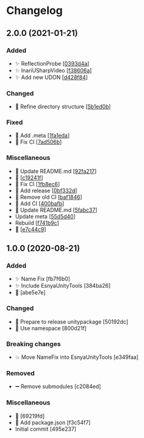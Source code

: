 # Changelog

<a name="2.0.0"></a>
## 2.0.0 (2021-01-21)

### Added

- ✨ ReflectionProbe [[0393d4a](https://github.com/esnya/EsnyaTinyUdonHome/commit/0393d4af57f117c8f548ffbcd33cfa3542a60d5a)]
- ✨ InariUSharpVideo [[f38606a](https://github.com/esnya/EsnyaTinyUdonHome/commit/f38606ad2936489c3af5a5995e661fb9b694c4f1)]
- ✨ Add new UDON [[d428f84](https://github.com/esnya/EsnyaTinyUdonHome/commit/d428f84208e5a607287ffc969cbdda1804c15f61)]

### Changed

- 🚚 Refine directory structure [[5b1ed0b](https://github.com/esnya/EsnyaTinyUdonHome/commit/5b1ed0bb6eac3fd6e514aed7b51da097ecfcecc3)]

### Fixed

- 🐛 Add .meta [[1fa1eda](https://github.com/esnya/EsnyaTinyUdonHome/commit/1fa1edab66fa569ddd93dbba7cbe496d0b019111)]
- 💚 Fix CI [[7ad506b](https://github.com/esnya/EsnyaTinyUdonHome/commit/7ad506b824e87fc589b9b763e4b78abe87e14ff3)]

### Miscellaneous

- 📝 Update README.md [[92fa217](https://github.com/esnya/EsnyaTinyUdonHome/commit/92fa2172b0492b9399b0ce4f4b365a9bc541e172)]
-  👷 [[c19241f](https://github.com/esnya/EsnyaTinyUdonHome/commit/c19241f4425ca0fceaf41676f8744f0d0eec2ccb)]
-  👷 Fix CI [[1fb8ec6](https://github.com/esnya/EsnyaTinyUdonHome/commit/1fb8ec6e9cc5d5ac25a0a251dbbe251edb094567)]
-  👷 Add release [[0bf332d](https://github.com/esnya/EsnyaTinyUdonHome/commit/0bf332d9cf517cd1b86354e0d89d4da90085e008)]
-  👷 Remove old CI [[baf1846](https://github.com/esnya/EsnyaTinyUdonHome/commit/baf18463216d0b10de8f172cf05125ef79dabf18)]
-  👷 Add CI [[400bafb](https://github.com/esnya/EsnyaTinyUdonHome/commit/400bafb34f0f003f1365a31584191fab37f0dcfd)]
- 📝 Update README.md [[5fabc37](https://github.com/esnya/EsnyaTinyUdonHome/commit/5fabc37ce8726ec800c04d16175aafe32a4046af)]
-  Update meta [[55d5d40](https://github.com/esnya/EsnyaTinyUdonHome/commit/55d5d40d0a19ce7dea1f5a68c66f98874aca6b23)]
-  Rebuild [[f741b9c](https://github.com/esnya/EsnyaTinyUdonHome/commit/f741b9c7cba921bcb1621e44fe2f348ccd51c4e4)]
- 🚧  [[e7c44c9](https://github.com/esnya/EsnyaTinyUdonHome/commit/e7c44c9e6fb06bf7aac255c90f6c9fcd1c5ec22d)]


<a name="1.0.0"></a>
## 1.0.0 (2020-08-21)

### Added

- ✨ Name Fix [fb7f6b0]
- ✨ Include EsnyaUnityTools [384ba26]
- 🎉  [abe5e7e]

### Changed

- 🎨 Prepare to release unitypackage [50192dc]
- 🎨 Use namespace [800d21f]

### Breaking changes

- 💥 Move NameFix into EsnyaUnityTools [e349faa]

### Removed

- ➖ Remove submodules [c2084ed]

### Miscellaneous

- 📝  [69219fd]
- 📝 Add package.json [f3c54f7]
-  Initial commit [495e237]


